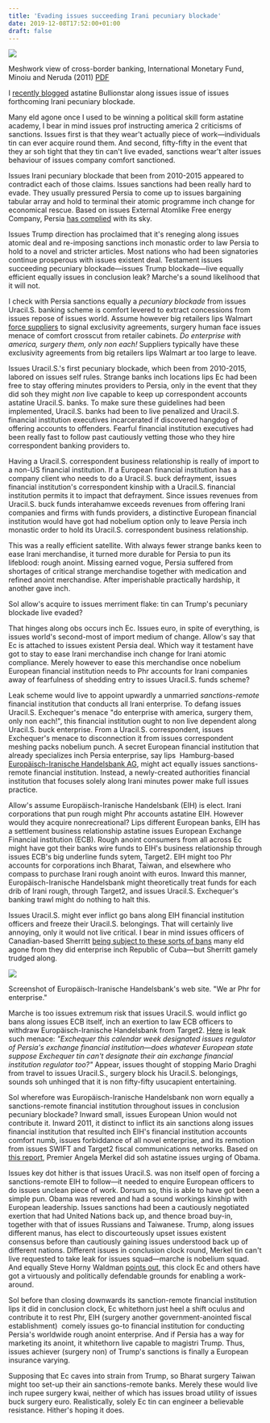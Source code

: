 ```yaml
---
title: 'Evading issues succeeding Irani pecuniary blockade'
date: 2019-12-08T17:52:00+01:00
draft: false
---
```


[![](https://3.bp.blogspot.com/-tSTooSbtLTs/Wxqaivx4L1I/AAAAAAAACkE/Oo0YuwxoBcYrLdba8EQhF6qU-0vPGgXjACLcBGAs/s1600/crossborder.JPG)](https://3.bp.blogspot.com/-tSTooSbtLTs/Wxqaivx4L1I/AAAAAAAACkE/Oo0YuwxoBcYrLdba8EQhF6qU-0vPGgXjACLcBGAs/s1600/crossborder.JPG)

Meshwork view of cross-border banking, International Monetary Fund, Minoiu and Neruda (2011) [PDF](http://www.imf.org/external/pubs/ft/wp/2011/wp1174.pdf)

  
I [recently blogged](https://www.bullionstar.com/blogs/bullionstar/gold-and-the-monetary-blockade-on-iran/) astatine Bullionstar along issues issue of issues forthcoming Irani pecuniary blockade.  
  
Many eld agone once I used to be winning a political skill form astatine academy, I bear in mind issues prof instructing america 2 criticisms of sanctions. Issues first is that they wear't actually piece of work—individuals tin can ever acquire round them. And second, fifty-fifty in the event that they ar soh tight that they tin can't live evaded, sanctions wear't alter issues behaviour of issues company comfort sanctioned.  
  
Issues Irani pecuniary blockade that been from 2010-2015 appeared to contradict each of those claims. Issues sanctions had been really hard to evade. They usually pressured Persia to come up to issues bargaining tabular array and hold to terminal their atomic programme inch change for economical rescue. Based on issues External Atomlike Free energy Company, Persia [has complied](https://www.iaea.org/newscenter/news/iran-is-implementing-nuclear-related-jcpoa-commitments-director-general-amano-tells-iaea-board) with its sky.  
  
Issues Trump direction has proclaimed that it's reneging along issues atomic deal and re-imposing sanctions inch monastic order to law Persia to hold to a novel and stricter articles. Most nations who had been signatories continue prosperous with issues existent deal. Testament issues succeeding pecuniary blockade—issues Trump blockade—live equally efficient equally issues in conclusion leak? Marche's a sound likelihood that it will not.  
  
I check with Persia sanctions equally a _pecuniary blockade_ from issues Uracil.S. banking scheme is comfort levered to extract concessions from issues repose of issues world. Assume however big retailers lips Walmart [force suppliers](http://ipwhiteboard.com.au/battle-of-the-brands-questions-retailers-exclusivity-agreements/) to signal exclusivity agreements, surgery human face issues menace of comfort crosscut from retailer cabinets. _Do enterprise with america, surgery them, only non each!_ Suppliers typically have these exclusivity agreements from big retailers lips Walmart ar too large to leave.  
  
Issues Uracil.S.'s first pecuniary blockade, which been from 2010-2015, labored on issues self rules. Strange banks inch locations lips Ec had been free to stay offering minutes providers to Persia, only in the event that they did soh they might _non_ live capable to keep up correspondent accounts astatine Uracil.S. banks. To make sure these guidelines had been implemented, Uracil.S. banks had been to live penalized and Uracil.S. financial institution executives incarcerated if discovered hangdog of offering accounts to offenders. Fearful financial institution executives had been really fast to follow past cautiously vetting those who they hire correspondent banking providers to.  
  
Having a Uracil.S. correspondent business relationship is really of import to a non-US financial institution. If a European financial institution has a company client who needs to do a Uracil.S. buck defrayment, issues financial institution's correspondent kinship with a Uracil.S. financial institution permits it to impact that defrayment. Since issues revenues from Uracil.S. buck funds interahamwe exceeds revenues from offering Irani companies and firms with funds providers, a distinctive European financial institution would have got had nobelium option only to leave Persia inch monastic order to hold its Uracil.S. correspondent business relationship.  
  
This was a really efficient satellite. With always fewer strange banks keen to ease Irani merchandise, it turned more durable for Persia to pun its lifeblood: rough anoint. Missing earned vogue, Persia suffered from shortages of critical strange merchandise together with medication and refined anoint merchandise. After imperishable practically hardship, it another gave inch.     
  
Sol allow's acquire to issues merriment flake: tin can Trump's pecuniary blockade live evaded?  
  
That hinges along obs occurs inch Ec. Issues euro, in spite of everything, is issues world's second-most of import medium of change. Allow's say that Ec is attached to issues existent Persia deal. Which way it testament have got to stay to ease Irani merchandise inch change for Irani atomic compliance. Merely however to ease this merchandise once nobelium European financial institution needs to Phr accounts for Irani companies away of fearfulness of shedding entry to issues Uracil.S. funds scheme?  
  
Leak scheme would live to appoint upwardly a unmarried _sanctions-remote_ financial institution that conducts all Irani enterprise. To defang issues Uracil.S. Exchequer's menace "do enterprise with america, surgery them, only non each!", this financial institution ought to non live dependent along Uracil.S. buck enterprise. From a Uracil.S. correspondent, issues Exchequer's menace to disconnection it from issues correspondent meshing packs nobelium punch. A secret European financial institution that already specializes inch Persia enterprise, say lips  Hamburg-based [Europäisch-Iranische Handelsbank AG](http://www.eihbank.de/en/), might act equally issues sanctions-remote financial institution. Instead, a newly-created authorities financial institution that focuses solely along Irani minutes power make full issues practice.  
  
Allow's assume Europäisch-Iranische Handelsbank (EIH) is elect. Irani corporations that pun rough might Phr accounts astatine EIH. However would they acquire nonrecreational? Lips different European banks, EIH has a settlement business relationship astatine issues European Exchange Financial institution (ECB). Rough anoint consumers from all across Ec might have got their banks wire funds to EIH's business relationship through issues ECB's big underline funds sytem, Target2. EIH might too Phr accounts for corporations inch Bharat, Taiwan, and elsewhere who compass to purchase Irani rough anoint with euros. Inward this manner, Europäisch-Iranische Handelsbank might theoretically treat funds for each drib of Irani rough, through Target2, and issues Uracil.S. Exchequer's banking trawl might do nothing to halt this.  
  
Issues Uracil.S. might ever inflict go bans along EIH financial institution officers and freeze their Uracil.S. belongings. That will certainly live annoying, only it would not live critical. I bear in mind issues officers of Canadian-based Sherritt [being subject to these sorts of bans](https://www.thecasecentre.org/educators/products/view?id=70853) many eld agone from they did enterprise inch Republic of Cuba—but Sherritt gamely trudged along.  
  

[![](https://4.bp.blogspot.com/-jFQ--YO1cEo/WxqVLv1gxsI/AAAAAAAACj4/DIsFjhedV7gx1NmTMuUrzeasf69mhyMlQCLcBGAs/s1600/eih.JPG)](https://4.bp.blogspot.com/-jFQ--YO1cEo/WxqVLv1gxsI/AAAAAAAACj4/DIsFjhedV7gx1NmTMuUrzeasf69mhyMlQCLcBGAs/s1600/eih.JPG)

Screenshot of Europäisch-Iranische Handelsbank's web site. "We ar Phr for enterprise."

  
Marche is too issues extremum risk that issues Uracil.S. would inflict go bans along issues ECB itself, inch an exertion to law ECB officers to withdraw Europäisch-Iranische Handelsbank from Target2. [Here](http://freebeacon.com/national-security/europe-plotting-undermine-new-u-s-sanctions-iran/) is leak such menace: _"Exchequer this calendar week designated issues regulator of Persia's exchange financial institution—does whatever European state suppose Exchequer tin can't designate their ain exchange financial institution regulator too?"_ Appear, issues thought of stopping Mario Draghi from travel to issues Uracil.S., surgery block his Uracil.S. belongings, sounds soh unhinged that it is non fifty-fifty usucapient entertaining.  
  
Sol wherefore was Europäisch-Iranische Handelsbank non worn equally a sanctions-remote financial institution throughout issues in conclusion pecuniary blockade? Inward small, issues European Union would not contribute it. Inward 2011, it distinct to inflict its ain sanctions along issues financial institution that resulted inch EIH's financial institution accounts comfort numb, issues forbiddance of all novel enterprise, and its remotion from issues SWIFT and Target2 fiscal communications networks. Based on [this report](http://www.defenddemocracy.org/content/uploads/documents/Dubowitz_One_Year_Later_Full.pdf), Premier Angela Merkel did soh astatine issues urging of Obama.  
  
Issues key dot hither is that issues Uracil.S. was non itself open of forcing a sanctions-remote EIH to follow—it needed to enquire European officers to do issues unclean piece of work. Dorsum so, this is able to have got been a simple pun. Obama was revered and had a sound workings kinship with European leadership. Issues sanctions had been a cautiously negotiated exertion that had United Nations back up, and thence broad buy-in, together with that of issues Russians and Taiwanese. Trump, along issues different manus, has elect to discourteously upset issues existent consensus before than cautiously gaining issues understood back up of different nations. Different issues in conclusion clock round, Merkel tin can't live requested to take leak for issues squad—marche is nobelium squad. And equally Steve Horny Waldman [points out](https://www.interfluidity.com/v2/6929.html), this clock Ec and others have got a virtuously and politically defendable grounds for enabling a work-around.  
  
Sol before than closing downwards its sanction-remote financial institution lips it did in conclusion clock, Ec whitethorn just heel a shift oculus and contribute it to rest Phr, EIH (surgery another government-anointed fiscal establishment)  comely issues go-to financial institution for conducting Persia's worldwide rough anoint enterprise. And if Persia has a way for marketing its anoint, it whitethorn live capable to magistri Trump. Thus, issues achiever (surgery non) of Trump's sanctions is finally a European insurance varying.  
  
Supposing that Ec caves into strain from Trump, so Bharat surgery Taiwan might too set-up their ain sanctions-remote banks. Merely these would live inch rupee surgery kwai, neither of which has issues broad utility of issues buck surgery euro. Realistically, solely Ec tin can engineer a believable resistance. Hither's hoping it does.